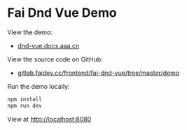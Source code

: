 # Fai Dnd Vue Demo

View the demo:

- [dnd-vue.docs.aaa.cn](http://dnd-vue.docs.aaa.cn)

View the source code on GitHub:

- [gitlab.faidev.cc/frontend/fai-dnd-vue/tree/master/demo](http://gitlab.faidev.cc/frontend/fai-dnd-vue/tree/master/demo)

Run the demo locally:

```bash
npm install
npm run dev
```

View at [http://localhost:8080](http://localhost:8080)

